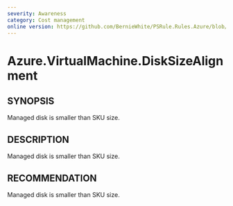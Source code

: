 ```yaml
---
severity: Awareness
category: Cost management
online version: https://github.com/BernieWhite/PSRule.Rules.Azure/blob/master/docs/rules/en/Azure.VM.DiskSizeAlignment.md
---
```


# Azure.VirtualMachine.DiskSizeAlignment

## SYNOPSIS

Managed disk is smaller than SKU size.

## DESCRIPTION

Managed disk is smaller than SKU size.

## RECOMMENDATION

Managed disk is smaller than SKU size.
